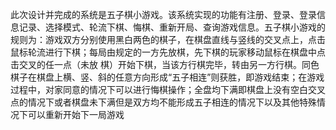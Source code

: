 此次设计并完成的系统是五子棋小游戏。该系统实现的功能有注册、登录、登录信息记录、选择模式、轮流下棋、悔棋、重新开局、查询游戏信息。五子棋小游戏的规则为：游戏双方分别使用黑白两色的棋子，在棋盘直线与竖线的交叉点上，点击鼠标轮流进行下棋；每局由规定的一方先放棋，先下棋的玩家移动鼠标在棋盘中点击交叉的任一点（未放
棋）开始下棋，当该方行棋完毕，转由另一方行棋。同色棋子在棋盘上横、竖、斜的任意方向形成“五子相连”则获胜，即游戏结束；在游戏过程中，对家同意的情况下可以进行悔棋操作；全盘均下满即棋盘上没有空白交叉点的情况下或者棋盘未下满但是双方均不能形成五子相连的情况下以及其他特殊情况下可以重新开始下一局游戏
